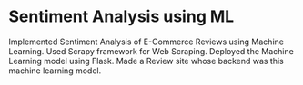 # Sentiment Analysis using ML
Implemented Sentiment Analysis of E-Commerce Reviews using Machine Learning. Used Scrapy framework for Web Scraping. Deployed the Machine Learning model using Flask. Made a Review site whose backend was this machine learning model.
